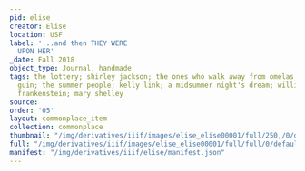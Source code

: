 ```yaml
---
pid: elise
creator: Elise
location: USF
label: '...and then THEY WERE
  UPON HER'
_date: Fall 2018
object_type: Journal, handmade
tags: the lottery; shirley jackson; the ones who walk away from omelas; ursula le
  guin; the summer people; kelly link; a midsummer night's dream; william shakespeare;
  frankenstein; mary shelley
source: 
order: '05'
layout: commonplace_item
collection: commonplace
thumbnail: "/img/derivatives/iiif/images/elise_elise00001/full/250,/0/default.jpg"
full: "/img/derivatives/iiif/images/elise_elise00001/full/full/0/default.jpg"
manifest: "/img/derivatives/iiif/elise/manifest.json"
---
```

